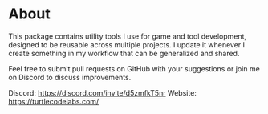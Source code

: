 # About 

This package contains utility tools I use for game and tool development, designed to be reusable across multiple projects. I update it whenever I create something in my workflow that can be generalized and shared.

Feel free to submit pull requests on GitHub with your suggestions or join me on Discord to discuss improvements.

Discord: https://discord.com/invite/d5zmfkT5nr
Website: https://turtlecodelabs.com/
